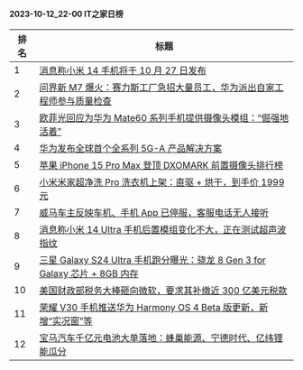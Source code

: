 #### 2023-10-12_22-00  IT之家日榜

| 排名 | 标题|
| --- | ---|
| 1 | [消息称小米 14 手机将于 10 月 27 日发布](https://www.ithome.com/0/724/298.htm) |
| 2 | [问界新 M7 爆火：赛力斯工厂急招大量员工，华为派出自家工程师参与质量检查](https://www.ithome.com/0/724/366.htm) |
| 3 | [欧菲光回应为华为 Mate60 系列手机提供摄像头模组：“倔强地活着”](https://www.ithome.com/0/724/419.htm) |
| 4 | [华为发布全球首个全系列 5G-A 产品解决方案](https://www.ithome.com/0/724/334.htm) |
| 5 | [苹果 iPhone 15 Pro Max 登顶 DXOMARK 前置摄像头排行榜](https://www.ithome.com/0/724/286.htm) |
| 6 | [小米米家超净洗 Pro 洗衣机上架：直驱 + 烘干，到手价 1999 元](https://www.ithome.com/0/724/398.htm) |
| 7 | [威马车主反映车机、手机 App 已停服，客服电话无人接听](https://www.ithome.com/0/724/358.htm) |
| 8 | [消息称小米 14 Ultra 手机后置模组变化不大，正在测试超声波指纹](https://www.ithome.com/0/724/425.htm) |
| 9 | [三星 Galaxy S24 Ultra 手机跑分曝光：骁龙 8 Gen 3 for Galaxy 芯片 + 8GB 内存](https://www.ithome.com/0/724/410.htm) |
| 10 | [美国财政部税务大棒砸向微软，要求其补缴近 300 亿美元税款](https://www.ithome.com/0/724/313.htm) |
| 11 | [荣耀 V30 手机推送华为 Harmony OS 4 Beta 版更新，新增“实况窗”等](https://www.ithome.com/0/724/321.htm) |
| 12 | [宝马汽车千亿元电池大单落地：蜂巢能源、宁德时代、亿纬锂能瓜分](https://www.ithome.com/0/724/480.htm) |
